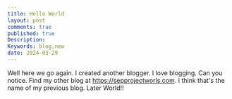 ```yaml
---
title: Hello World
layout: post
comments: true
published: true
Description:
Keywords: blog,new
date: 2024-03-29
---
```

Well here we go again. I created another blogger. 
I love blogging. Can you notice. 
Find my other blog at https://sepprojectworls.com. I think that's the name of my previous blog. 
Later World!!
